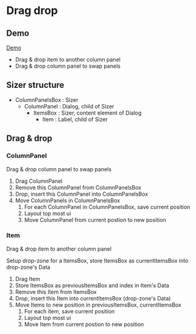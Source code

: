 # Drag drop

## Demo

[Demo](https://rexrainbow.github.io/phaser3-rex-notes/examples/projects/ui-dragdrop/app/index.html)

- Drag & drop item to another column panel
- Drag & drop column panel to swap panels

## Sizer structure

- ColumnPanelsBox : Sizer
    - ColumnPanel : Dialog, child of Sizer
        - ItemsBox : Sizer, content element of Dialog
            - Item : Label, child of Sizer

## Drag & drop

### ColumnPanel

Drag & drop column panel to swap panels

1. Drag ColumnPanel
1. Remove this ColumnPanel from ColumnPanelsBox
2. Drop, insert this ColumnPanel into ColumnPanelsBox
3. Move ColumnPanels in ColumnPanelsBox
    1. For each ColumnPanel in ColumnPanelsBox, save current position
    2. Layout top most ui
    3. Move ColumnPanel from current postion to new position

### Item

Drag & drop item to another column panel

Setup drop-zone for a ItemsBox, store ItemsBox as currentItemsBox into drop-zone's Data

1. Drag Item
1. Store ItemsBox as previousItemsBox and index in Item's Data
1. Remove this Item from ItemsBox
1. Drop, insert this Item into currentItemsBox (drop-zone's Data)
1. Move Items to new position in previousItemsBox, currentItemsBox
    1. For each item, save current position
    1. Layout top most ui
    1. Move Item from current postion to new position
